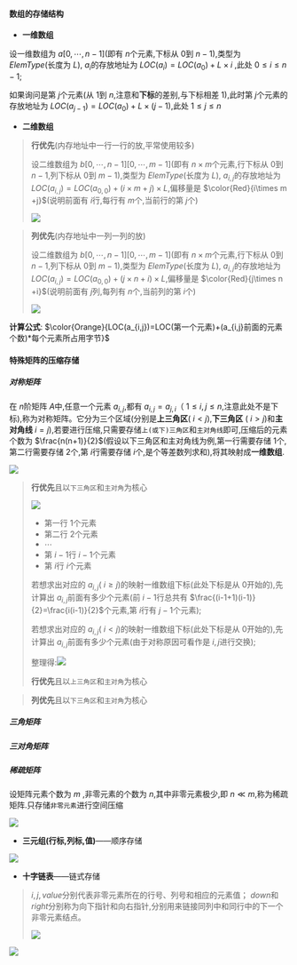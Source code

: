 #### 数组的存储结构

* **一维数组**

设一维数组为 $a[0,\cdots,n-1]$(即有 $n$个元素,下标从 $0$到 $n-1$),类型为 $ElemType$(长度为 $L$), $a_i$的存放地址为 $LOC(a_i)=LOC(a_0)+L\times i$ ,此处 $0 \le i \le n-1$;

如果询问是第 $j$个元素(从 $1$到 $n$,注意和**下标**的差别,与下标相差 $1$),此时第 $j$个元素的存放地址为 $LOC(a_{j-1})=LOC(a_0)+L\times (j-1)$,此处 $1\le j \le n$

* **二维数组**

>  **行优先**(内存地址中一行一行的放,平常使用较多)
>
>  设二维数组为 $b[0,\cdots,n-1][0,\cdots,m-1]$(即有 $n\times m$个元素,行下标从 $0$到 $n-1$,列下标从 $0$到 $m-1$),类型为 $ElemType$(长度为 $L$), $a_{i,j}$的存放地址为 $LOC(a_{i,j})=LOC(a_{0,0})+(i \times m + j) \times L$,偏移量是 $\color{Red}{i\times m +j}$(说明前面有 $i$行,每行有 $m$个,当前行的第 $j$个)
>
>  ![](https://cdn.acwing.com/media/article/image/2023/07/30/85276_f0eaebb92e-20230730113325.png) 


>  **列优先**(内存地址中一列一列的放)
>
>  设二维数组为 $b[0,\cdots,n-1][0,\cdots,m-1]$(即有 $n\times m$个元素,行下标从 $0$到 $n-1$,列下标从 $0$到 $m-1$),类型为 $ElemType$(长度为 $L$), $a_{i,j}$的存放地址为 $LOC(a_{i,j})=LOC(a_{0,0})+(j \times n + i) \times L$,偏移量是 $\color{Red}{j\times n +i}$(说明前面有 $j$列,每列有 $n$个,当前列的第 $i$个)
>
>  ![](https://cdn.acwing.com/media/article/image/2023/07/30/85276_fd66cb642e-20230730113341.png) 

**计算公式**:  $\color{Orange}{LOC(a_{i,j})=LOC(第一个元素)+(a_{i,j}前面的元素个数)*每个元素所占用字节}$



#### 特殊矩阵的压缩存储

##### 对称矩阵

在 $n$阶矩阵 $A$中,任意一个元素 $a_{i,j}$,都有 $a_{i,j}=a_{j,i}$（ $1 \le i,j \le n$,注意此处不是下标),称为对称矩阵。它分为三个区域(分别是**上三角区**( $i < j$),**下三角区** ( $i > j$)和**主对角线** $i=j$),若要进行压缩,只需要存储`上(或下)三角区`和`主对角线`即可,压缩后的元素个数为 $\frac{n(n+1)}{2}$(假设以下三角区和主对角线为例,第一行需要存储 $1$个,第二行需要存储 $2$个,第 $i$行需要存储 $i$个,是个等差数列求和),将其映射成**一维数组**.

![](https://cdn.acwing.com/media/article/image/2023/07/30/85276_c4bbeb2e2e-20230730145307.png) 

>  **行优先**且以`下三角区`和`主对角`为核心
>
>  ![](https://cdn.acwing.com/media/article/image/2023/07/30/85276_609d1acc2e-20230730150401.png) 
>
>  * 第一行 $1$个元素
>  * 第二行 $2$个元素
>  *  $\cdots$
>  * 第 $i-1$行 $i-1$个元素
>  * 第 $i$行 $i$个元素
>
>  若想求出对应的 $a_{i,j}$( $i \geq j$)的映射一维数组下标(此处下标是从 $0$开始的),先计算出 $a_{i,j}$前面有多少个元素(前 $i-1$行总共有 $\frac{(i-1+1)(i-1)}{2}=\frac{i(i-1)}{2}$个元素,第 $i$行有 $j-1$个元素);
>
>  若想求出对应的 $a_{i,j}$( $i<j$)的映射一维数组下标(此处下标是从 $0$开始的),先计算出 $a_{i,j}$前面有多少个元素(由于对称原因可看作是 $i,j$进行交换);
>
>  整理得:![](https://cdn.acwing.com/media/article/image/2023/07/30/85276_06ba5cfc2e-20230730151621.png) 
>
>  **行优先**且以`上三角区`和`主对角`为核心
>
>  



>  **列优先**且以`下三角区`和`主对角`为核心
>
>  

##### 三角矩阵



##### 三对角矩阵



##### 稀疏矩阵

设矩阵元素个数为 $m$ ,非零元素的个数为 $n$,其中非零元素极少,即 $n \ll m$,称为稀疏矩阵.只存储`非零元素`进行空间压缩

![](https://cdn.acwing.com/media/article/image/2023/07/30/85276_75e5dcba2e-20230730121758.png) 

* **三元组(行标,列标,值)**——顺序存储

![](https://cdn.acwing.com/media/article/image/2023/07/30/85276_8c76e5552e-20230730122111.png) 

* **十字链表**——链式存储

>  $i,j,value$分别代表非零元素所在的行号、列号和相应的元素值； $down$和 $right$分别称为向下指针和向右指针,分别用来链接同列中和同行中的下一个非零元素结点。
>
>  ![](https://cdn.acwing.com/media/article/image/2023/07/30/85276_a60435b42e-20230730122155.png) 

![](https://cdn.acwing.com/media/article/image/2023/07/30/85276_af3ca5662e-20230730125756.png) 